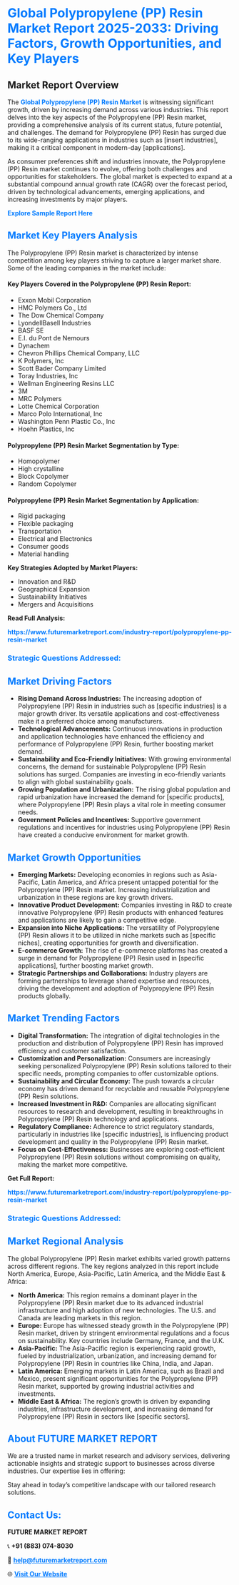 <h1 style="color: #007BFF;">Global Polypropylene (PP) Resin Market Report 2025-2033: Driving Factors, Growth Opportunities, and Key Players</h1>

<section id="overview">
<h2>Market Report Overview</h2>
<p>The <a href="https://www.futuremarketreport.com/industry-report/polypropylene-pp-resin-market" style="color: #007BFF; text-decoration: none;"><strong>Global Polypropylene (PP) Resin Market</strong></a> is witnessing significant growth, driven by increasing demand across various industries. This report delves into the key aspects of the Polypropylene (PP) Resin market, providing a comprehensive analysis of its current status, future potential, and challenges. The demand for Polypropylene (PP) Resin has surged due to its wide-ranging applications in industries such as [insert industries], making it a critical component in modern-day [applications].</p>
<p>As consumer preferences shift and industries innovate, the Polypropylene (PP) Resin market continues to evolve, offering both challenges and opportunities for stakeholders. The global market is expected to expand at a substantial compound annual growth rate (CAGR) over the forecast period, driven by technological advancements, emerging applications, and increasing investments by major players.</p>
</section>

<section id="overview">
<p><a href="https://www.futuremarketreport.com/request-sample/reportId=54891" style="color: #007BFF; text-decoration: none;"><strong>Explore Sample Report Here</strong></a></p>
</section>

<section id="key-players">
<h2 style="color: #007BFF;">Market Key Players Analysis</h2>
<p>The Polypropylene (PP) Resin market is characterized by intense competition among key players striving to capture a larger market share. Some of the leading companies in the market include:</p>
<h4>Key Players Covered in the Polypropylene (PP) Resin Report:</h4>
<ul><li>Exxon Mobil Corporation</li><li>HMC Polymers Co., Ltd</li><li>The Dow Chemical Company</li><li>LyondellBasell Industries</li><li>BASF SE</li><li>E.I. du Pont de Nemours</li><li>Dynachem</li><li>Chevron Phillips Chemical Company, LLC</li><li>K Polymers, Inc</li><li>Scott Bader Company Limited</li><li>Toray Industries, Inc</li><li>Wellman Engineering Resins LLC</li><li>3M</li><li>MRC Polymers</li><li>Lotte Chemical Corporation</li><li>Marco Polo International, Inc</li><li>Washington Penn Plastic Co., Inc</li><li>Hoehn Plastics, Inc</li></ul>
<h4>Polypropylene (PP) Resin Market Segmentation by Type:</h4>
<ul><li>Homopolymer</li><li>High crystalline</li><li>Block Copolymer</li><li>Random Copolymer</li></ul>

<h4>Polypropylene (PP) Resin Market Segmentation by Application:</h4>
<ul><li>Rigid packaging</li><li>Flexible packaging</li><li>Transportation</li><li>Electrical and Electronics</li><li>Consumer goods</li><li>Material handling</li></ul>
<p><strong>Key Strategies Adopted by Market Players:</strong></p>
<ul>
<li>Innovation and R&D</li>
<li>Geographical Expansion</li>
<li>Sustainability Initiatives</li>
<li>Mergers and Acquisitions</li>
</ul>
</section>

<section>
<p><strong>Read Full Analysis: </strong></p><a href="https://www.futuremarketreport.com/industry-report/polypropylene-pp-resin-market" style="color: #007BFF; text-decoration: none;"><strong>https://www.futuremarketreport.com/industry-report/polypropylene-pp-resin-market</strong></a>
<h3 style="color: #007BFF;">Strategic Questions Addressed:</h3>
</section>

<section id="driving-factors">
<h2 style="color: #007BFF;">Market Driving Factors</h2>
<ul>
<li><strong>Rising Demand Across Industries:</strong> The increasing adoption of Polypropylene (PP) Resin in industries such as [specific industries] is a major growth driver. Its versatile applications and cost-effectiveness make it a preferred choice among manufacturers.</li>
<li><strong>Technological Advancements:</strong> Continuous innovations in production and application technologies have enhanced the efficiency and performance of Polypropylene (PP) Resin, further boosting market demand.</li>
<li><strong>Sustainability and Eco-Friendly Initiatives:</strong> With growing environmental concerns, the demand for sustainable Polypropylene (PP) Resin solutions has surged. Companies are investing in eco-friendly variants to align with global sustainability goals.</li>
<li><strong>Growing Population and Urbanization:</strong> The rising global population and rapid urbanization have increased the demand for [specific products], where Polypropylene (PP) Resin plays a vital role in meeting consumer needs.</li>
<li><strong>Government Policies and Incentives:</strong> Supportive government regulations and incentives for industries using Polypropylene (PP) Resin have created a conducive environment for market growth.</li>
</ul>
</section>

<section id="growth-opportunities">
<h2 style="color: #007BFF;">Market Growth Opportunities</h2>
<ul>
<li><strong>Emerging Markets:</strong> Developing economies in regions such as Asia-Pacific, Latin America, and Africa present untapped potential for the Polypropylene (PP) Resin market. Increasing industrialization and urbanization in these regions are key growth drivers.</li>
<li><strong>Innovative Product Development:</strong> Companies investing in R&D to create innovative Polypropylene (PP) Resin products with enhanced features and applications are likely to gain a competitive edge.</li>
<li><strong>Expansion into Niche Applications:</strong> The versatility of Polypropylene (PP) Resin allows it to be utilized in niche markets such as [specific niches], creating opportunities for growth and diversification.</li>
<li><strong>E-commerce Growth:</strong> The rise of e-commerce platforms has created a surge in demand for Polypropylene (PP) Resin used in [specific applications], further boosting market growth.</li>
<li><strong>Strategic Partnerships and Collaborations:</strong> Industry players are forming partnerships to leverage shared expertise and resources, driving the development and adoption of Polypropylene (PP) Resin products globally.</li>
</ul>
</section>

<section id="trending-factors">
<h2 style="color: #007BFF;">Market Trending Factors</h2>
<ul>
<li><strong>Digital Transformation:</strong> The integration of digital technologies in the production and distribution of Polypropylene (PP) Resin has improved efficiency and customer satisfaction.</li>
<li><strong>Customization and Personalization:</strong> Consumers are increasingly seeking personalized Polypropylene (PP) Resin solutions tailored to their specific needs, prompting companies to offer customizable options.</li>
<li><strong>Sustainability and Circular Economy:</strong> The push towards a circular economy has driven demand for recyclable and reusable Polypropylene (PP) Resin solutions.</li>
<li><strong>Increased Investment in R&D:</strong> Companies are allocating significant resources to research and development, resulting in breakthroughs in Polypropylene (PP) Resin technology and applications.</li>
<li><strong>Regulatory Compliance:</strong> Adherence to strict regulatory standards, particularly in industries like [specific industries], is influencing product development and quality in the Polypropylene (PP) Resin market.</li>
<li><strong>Focus on Cost-Effectiveness:</strong> Businesses are exploring cost-efficient Polypropylene (PP) Resin solutions without compromising on quality, making the market more competitive.</li>
</ul>
</section>

<section>
<p><strong>Get Full Report: </strong></p><a href="https://www.futuremarketreport.com/industry-report/polypropylene-pp-resin-market" style="color: #007BFF; text-decoration: none;"><strong>https://www.futuremarketreport.com/industry-report/polypropylene-pp-resin-market</strong></a>
<h3 style="color: #007BFF;">Strategic Questions Addressed:</h3>
</section>


<section id="regional-analysis">
<h2 style="color: #007BFF;">Market Regional Analysis</h2>
<p>The global Polypropylene (PP) Resin market exhibits varied growth patterns across different regions. The key regions analyzed in this report include North America, Europe, Asia-Pacific, Latin America, and the Middle East & Africa:</p>
<ul>
<li><strong>North America:</strong> This region remains a dominant player in the Polypropylene (PP) Resin market due to its advanced industrial infrastructure and high adoption of new technologies. The U.S. and Canada are leading markets in this region.</li>
<li><strong>Europe:</strong> Europe has witnessed steady growth in the Polypropylene (PP) Resin market, driven by stringent environmental regulations and a focus on sustainability. Key countries include Germany, France, and the U.K.</li>
<li><strong>Asia-Pacific:</strong> The Asia-Pacific region is experiencing rapid growth, fueled by industrialization, urbanization, and increasing demand for Polypropylene (PP) Resin in countries like China, India, and Japan.</li>
<li><strong>Latin America:</strong> Emerging markets in Latin America, such as Brazil and Mexico, present significant opportunities for the Polypropylene (PP) Resin market, supported by growing industrial activities and investments.</li>
<li><strong>Middle East & Africa:</strong> The region’s growth is driven by expanding industries, infrastructure development, and increasing demand for Polypropylene (PP) Resin in sectors like [specific sectors].</li>
</ul>
</section>

<footer>
<h2 style="color: #007BFF;">About FUTURE MARKET REPORT</h2>
<p>We are a trusted name in market research and advisory services, delivering actionable insights and strategic support to businesses across diverse industries. Our expertise lies in offering:</p>

<p>Stay ahead in today’s competitive landscape with our tailored research solutions.</p>

<h2 style="color: #007BFF;">Contact Us:</h2>
<p><strong>FUTURE MARKET REPORT</strong></p>
<p>📞 <strong>+91 (883) 074-8030</strong></p>
<p>📧 <strong><a href="mailto:help@futuremarketreport.com" style="color: #007BFF;">help@futuremarketreport.com</a></strong></p>
<p>🌐 <strong><a href="https://www.futuremarketreport.com/" style="color: #007BFF;">Visit Our Website</a></strong></p>
</footer>